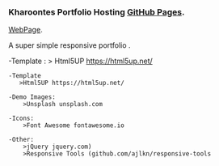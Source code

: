 
### Kharoontes Portfolio Hosting [GitHub Pages](https://pages.github.com/).
 
 [WebPage](https://kharoontes.github.io/PortFolio/).


A super simple responsive portfolio . 


<!-- Credits: -->

-Template : > Html5UP https://html5up.net/


    -Template
	   >Html5UP https://html5up.net/

	-Demo Images:
		>Unsplash unsplash.com

	-Icons:
		>Font Awesome fontawesome.io

	-Other:
		>jQuery jquery.com)
		>Responsive Tools (github.com/ajlkn/responsive-tools

